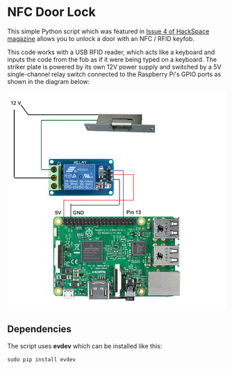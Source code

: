 # NFC Door Lock
This simple Python script which was featured in [Issue 4 of HackSpace magazine](https://hackspace.raspberrypi.org/issues/4) allows you to unlock a door with an NFC / RFID keyfob.

This code works with a USB RFID reader, which acts like a keyboard and inputs the code from the fob as if it were being typed on a keyboard. The striker plate is powered by its own 12V power supply and switched by a 5V single-channel relay switch connected to the Raspberry Pi's GPIO ports as shown in the diagram below:

![alt text](https://github.com/paulfp/NFC-Door-Lock/raw/master/circuit-diagram.jpg "Circuit Diagram")

## Dependencies
The script uses <b>evdev</b> which can be installed like this:

```python
sudo pip install evdev
```